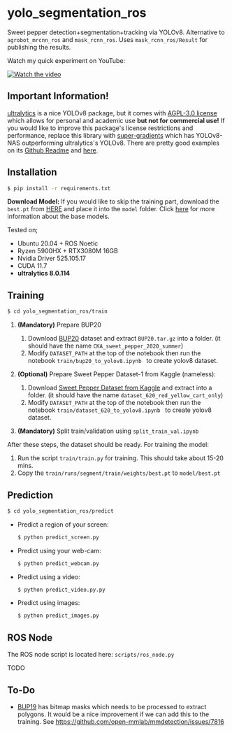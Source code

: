 # yolo_segmentation_ros

Sweet pepper detection+segmentation+tracking via YOLOv8. Alternative to `agrobot_mrcnn_ros` and `mask_rcnn_ros`. Uses `mask_rcnn_ros/Result` for publishing the results.

Watch my quick experiment on YouTube:

[![Watch the video](https://img.youtube.com/vi/-oo29vo7gBQ/maxresdefault.jpg)](https://youtu.be/-oo29vo7gBQ)

## Important Information!

[ultralytics](https://github.com/ultralytics/ultralytics) is a nice YOLOv8 package, but it comes with [AGPL-3.0 license](https://github.com/ultralytics/ultralytics/blob/main/LICENSE) which allows for personal and academic use **but not for commercial use!** If you would like to improve this package's license restrictions and performance, replace this library with [super-gradients](https://github.com/Deci-AI/super-gradients) which has YOLOv8-NAS outperforming ultralytics's YOLOv8. There are pretty good examples on its [Github Readme](https://github.com/Deci-AI/super-gradients) and [here](https://www.kaggle.com/general/406701).

## Installation

```bash
$ pip install -r requirements.txt
```

**Download Model:** If you would like to skip the training part, download the `best.pt` from [HERE](https://drive.google.com/drive/folders/1aZ4MpL7zXARpdr7hky6iucenSEoaDH9W?usp=sharing) and place it into the `model` folder. Click [here](https://docs.ultralytics.com/tasks/segment/#models) for more information about the base models.

Tested on;

- Ubuntu 20.04 + ROS Noetic
- Ryzen 5900HX + RTX3080M 16GB
- Nvidia Driver 525.105.17
- CUDA 11.7
- **ultralytics 8.0.114**

## Training

 ```bash
 $ cd yolo_segmentation_ros/train
 ```

1. **(Mandatory)** Prepare BUP20
   1. Download [BUP20](http://agrobotics.uni-bonn.de/sweet_pepper_dataset/) dataset and extract `BUP20.tar.gz` into a folder. (it should have the name `CKA_sweet_pepper_2020_summer`)
   2. Modify `DATASET_PATH` at the top of the notebook then run the notebook `train/bup20_to_yolov8.ipynb ` to create yolov8 dataset. 

2. **(Optional)** Prepare Sweet Pepper Dataset-1 from Kaggle (nameless):
   1. Download [Sweet Pepper Dataset from Kaggle](https://www.kaggle.com/datasets/lemontyc/sweet-pepper?resource=download) and extract into a folder. (it should have the name `dataset_620_red_yellow_cart_only`)
   2. Modify `DATASET_PATH` at the top of the notebook then run the notebook `train/dataset_620_to_yolov8.ipynb ` to create yolov8 dataset.

3. **(Mandatory)** Split train/validation using `split_train_val.ipynb`

After these steps, the dataset should be ready. For training the model:

1. Run the script `train/train.py` for training. This should take about 15-20 mins.
2. Copy the `train/runs/segment/train/weights/best.pt` to `model/best.pt`

## Prediction

```bash
$ cd yolo_segmentation_ros/predict
```

- Predict a region of your screen:

  ```bash
  $ python predict_screen.py
  ```

- Predict using your web-cam:

  ```bash
  $ python predict_webcam.py
  ```

- Predict using a video:

  ```bash
  $ python predict_video.py.py
  ```

- Predict using images:

  ```bash
  $ python predict_images.py
  ```


## ROS Node

The ROS node script is located here: `scripts/ros_node.py`

TODO



## To-Do

- [BUP19](http://agrobotics.uni-bonn.de/sweet_pepper_dataset/) has bitmap masks which needs to be processed to extract polygons. It would be a nice improvement if we can add this to the training. See https://github.com/open-mmlab/mmdetection/issues/7816
